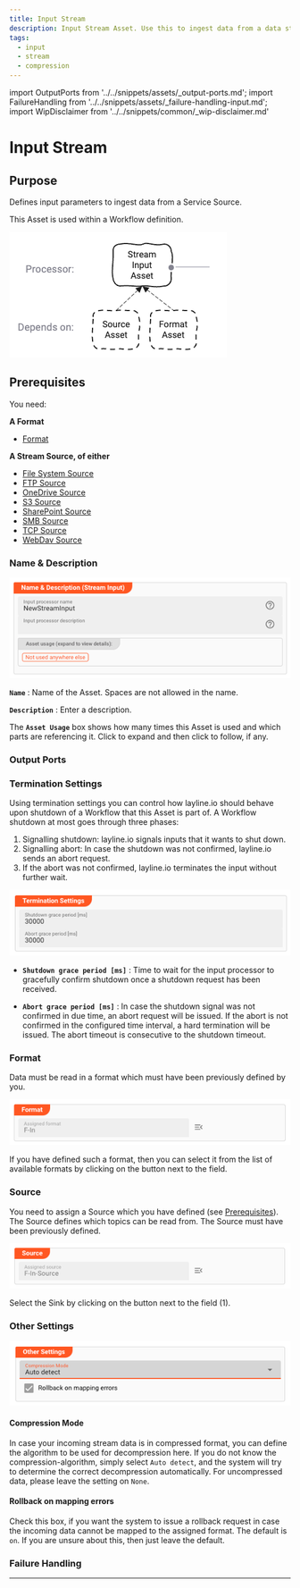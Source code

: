 ```yaml
---
title: Input Stream
description: Input Stream Asset. Use this to ingest data from a data stream, e.g. a file stream.
tags:
  - input
  - stream
  - compression
---
```


import OutputPorts from '../../snippets/assets/_output-ports.md';
import FailureHandling from '../../snippets/assets/_failure-handling-input.md';
import WipDisclaimer from '../../snippets/common/_wip-disclaimer.md'

# Input Stream

## Purpose

Defines input parameters to ingest data from a Service Source.

This Asset is used within a Workflow definition.

![](.asset-input-stream_images/b273566b.png "Asset Dependency Graph (Input Stream)")

## Prerequisites

You need:

**A Format**

* [Format](../formats)

**A Stream Source, of either**

* [File System Source](../sources/asset-source-file)
* [FTP Source](../sources/asset-source-ftp)
* [OneDrive Source](../sources/asset-source-onedrive)
* [S3 Source](../sources/asset-source-s3)
* [SharePoint Source](../sources/asset-source-sharepoint)
* [SMB Source](../sources/asset-source-smb)
* [TCP Source](../sources/asset-source-tcp)
* [WebDav Source](../sources/asset-source-webdav)

### Name & Description

![](.asset-input-stream_images/af24a1af.png "Name & Description (Input Stream)")

**`Name`** : Name of the Asset. Spaces are not allowed in the name.

**`Description`** : Enter a description.

The **`Asset Usage`** box shows how many times this Asset is used and which parts are referencing it. Click to expand and then click to follow, if any.

### Output Ports

<OutputPorts></OutputPorts>

### Termination Settings

Using termination settings you can control how layline.io should behave upon shutdown of a Workflow that this Asset is part of.
A Workflow shutdown at most goes through three phases:

1. Signalling shutdown: layline.io signals inputs that it wants to shut down.
2. Signalling abort: In case the shutdown was not confirmed, layline.io sends an abort request.
3. If the abort was not confirmed, layline.io terminates the input without further wait.

![](.asset-input-stream_images/27deafe3.png "Termination Settings (Input Stream)")

* **`Shutdown grace period [ms]`** : Time to wait for the input processor to gracefully confirm shutdown once a shutdown request has been received.

* **`Abort grace period [ms]`** : In case the shutdown signal was not confirmed in due time, an abort request will be issued.
  If the abort is not confirmed in the configured time interval, a hard termination will be issued. The abort timeout is consecutive to the shutdown timeout.

### Format

Data must be read in a format which must have been previously defined by you.

![](.asset-input-stream_images/5b95d83c.png "Format (Input Stream)")

If you have defined such a format, then you can select it from the list of available formats by clicking on the button next to the field.

### Source

You need to assign a Source which you have defined (see [Prerequisites](#prerequisites)). The Source defines which topics can be read from.
The Source must have been previously defined.

![](.asset-input-stream_images/0a89579f.png "Source (Input Stream)")

Select the Sink by clicking on the button next to the field (1).

### Other Settings

![Other Settings (Input Stream)](.asset-input-stream_images/9dc9aa29.png)

#### Compression Mode

In case your incoming stream data is in compressed format, you can define the algorithm to be used for decompression here.
If you do not know the compression-algorithm, simply select `Auto detect`, and the system will try to determine the correct decompression automatically.
For uncompressed data, please leave the setting on `None`.

#### Rollback on mapping errors

Check this box, if you want the system to issue a rollback request in case the incoming data cannot be mapped to the assigned format.
The default is `on`. If you are unsure about this, then just leave the default.

### Failure Handling

<FailureHandling></FailureHandling>


---

<WipDisclaimer></WipDisclaimer>
